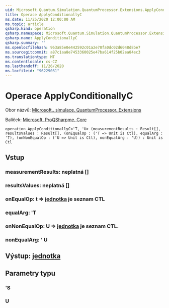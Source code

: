 ```yaml
---
uid: Microsoft.Quantum.Simulation.QuantumProcessor.Extensions.ApplyConditionallyC
title: Operace ApplyConditionallyC
ms.date: 11/25/2020 12:00:00 AM
ms.topic: article
qsharp.kind: operation
qsharp.namespace: Microsoft.Quantum.Simulation.QuantumProcessor.Extensions
qsharp.name: ApplyConditionallyC
qsharp.summary: ''
ms.openlocfilehash: 963a85e0e442592c01a2e70fa0dc02d6048d8be7
ms.sourcegitcommit: a87c1aa8e7453360025e47ba614f25b02ea84ec3
ms.translationtype: MT
ms.contentlocale: cs-CZ
ms.lasthandoff: 11/26/2020
ms.locfileid: "96229031"
---
```

# <a name="applyconditionallyc-operation"></a>Operace ApplyConditionallyC

Obor názvů: [Microsoft.. simulace. QuantumProcessor. Extensions](xref:Microsoft.Quantum.Simulation.QuantumProcessor.Extensions)

Balíček: [Microsoft. ProQSharpme. Core](https://nuget.org/packages/Microsoft.Quantum.QSharp.Core)




```qsharp
operation ApplyConditionallyC<'T, 'U> (measurementResults : Result[], resultsValues : Result[], (onEqualOp : ('T => Unit is Ctl), equalArg : 'T), (onNonEqualOp : ('U => Unit is Ctl), nonEqualArg : 'U)) : Unit is Ctl
```


## <a name="input"></a>Vstup

### <a name="measurementresults--__invalidresult__"></a>measurementResults: __neplatná <Result>__[]




### <a name="resultsvalues--__invalidresult__"></a>resultsValues: __neplatná <Result>__[]




### <a name="onequalop--t--unit--is-ctl"></a>onEqualOp: t => [jednotka](xref:microsoft.quantum.lang-ref.unit)  je seznam CTL




### <a name="equalarg--t"></a>equalArg: 'T




### <a name="onnonequalop--u--unit--is-ctl"></a>onNonEqualOp: U => [jednotka](xref:microsoft.quantum.lang-ref.unit)  je seznam CTL.




### <a name="nonequalarg--u"></a>nonEqualArg: ' U





## <a name="output--unit"></a>Výstup: [jednotka](xref:microsoft.quantum.lang-ref.unit)



## <a name="type-parameters"></a>Parametry typu

### <a name="t"></a>'S


### <a name="u"></a>U

